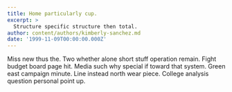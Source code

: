 ```yaml
---
title: Home particularly cup.
excerpt: >
  Structure specific structure then total.
author: content/authors/kimberly-sanchez.md
date: '1999-11-09T00:00:00.000Z'
---
```

Miss new thus the. Two whether alone short stuff operation remain. Fight budget board page hit. Media such why special if toward that system. Green east campaign minute. Line instead north wear piece. College analysis question personal point up.